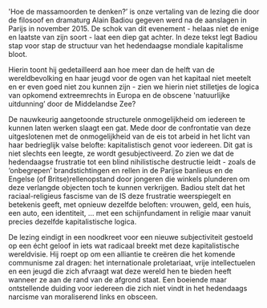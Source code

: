 'Hoe de massamoorden te denken?’ is onze vertaling van de lezing die door de filosoof en dramaturg Alain Badiou gegeven werd na de aanslagen in Parijs in november 2015. De schok van dit evenement - helaas niet de enige en laatste van zijn soort - laat een diep gat achter. In deze tekst legt Badiou stap voor stap de structuur van het hedendaagse mondiale kapitalisme bloot.

Hierin toont hij gedetailleerd aan hoe meer dan de helft van de wereldbevolking en haar jeugd voor de ogen van het kapitaal niet meetelt en er even goed niet zou kunnen zijn - zien we hierin niet stilletjes de logica van opkomend extreemrechts in Europa en de obscene 'natuurlijke uitdunning’ door de Middelandse Zee?

De nauwkeurig aangetoonde structurele onmogelijkheid om iedereen te kunnen laten werken slaagt een gat.  Mede door de confrontatie van deze uitgeslotenen met de onmogelijkheid van de eis tot arbeid in het licht van haar bedrieglijk valse belofte: kapitalistisch genot voor iedereen. Dit gat is niet slechts een leegte, ze wordt gesubjectiveerd. Zo zien we dat de hedendaagse frustratie tot een blind nihilistische destructie leidt - zoals de ‘onbegrepen’ brandstichtingen en rellen in de Parijse banlieus en de Engelse (of Britse)rellenopstand door jongeren die winkels plunderen om deze verlangde objecten toch te kunnen verkrijgen. Badiou stelt dat het raciaal-religieus fascisme van de IS deze frustratie weerspiegelt en betekenis geeft, met opnieuw dezelfde beloften: vrouwen, geld, een huis, een auto, een identiteit, … met een schijnfundament in religie maar vanuit precies dezelfde kapitalistische logica.

De lezing eindigt in een noodkreet voor een nieuwe subjectiviteit gestoeld op een écht geloof in iets wat radicaal breekt met deze kapitalistische wereldvisie. Hij roept op om een alliantie te creëren die het komende communisme zal dragen: het internationale proletariaat, vrije intellectuelen en een jeugd die zich afvraagt wat deze wereld hen te bieden heeft wanneer ze aan de rand van de afgrond staat.  Een boeiende maar ontstellende duiding voor iedereen die zich niet vindt in het hedendaags narcisme van moraliserend links en obsceen.
